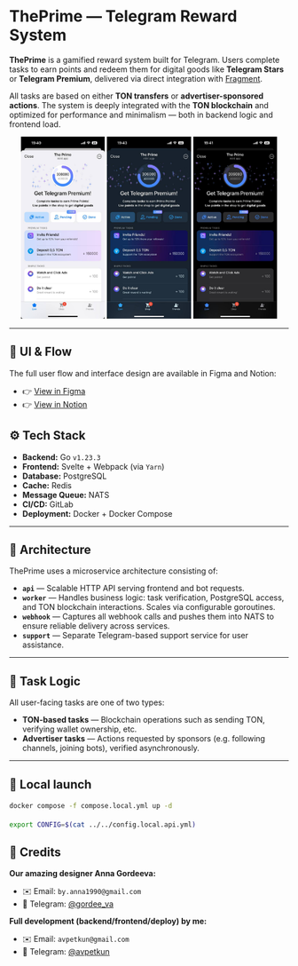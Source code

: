 # ThePrime — Telegram Reward System

**ThePrime** is a gamified reward system built for Telegram. Users complete tasks to earn points and redeem them for digital goods like **Telegram Stars** or **Telegram Premium**, delivered via direct integration with [Fragment](https://fragment.com/).

All tasks are based on either **TON transfers** or **advertiser-sponsored actions**. The system is deeply integrated with the **TON blockchain** and optimized for performance and minimalism — both in backend logic and frontend load.

<p align="center">
  <img src=".github/screen-1.jpg" width="30%" />
  <img src=".github/screen-2.jpg" width="30%" />
  <img src=".github/screen-3.jpg" width="30%" />
</p>

---

## 📐 UI & Flow

The full user flow and interface design are available in Figma and Notion:

- 👉 [View in Figma](https://www.figma.com/design/NqoZJGcrMaKfYQ62evUm35/Premium-Space?node-id=27-834&m=dev)
- 👉 [View in Notion](https://pinnate-badger-b2b.notion.site/The-Prime-1ebe98c9754d80558572fbc95a532ea1)

## ⚙️ Tech Stack

- **Backend:** Go `v1.23.3`
- **Frontend:** Svelte + Webpack (via `Yarn`)
- **Database:** PostgreSQL
- **Cache:** Redis
- **Message Queue:** NATS
- **CI/CD:** GitLab
- **Deployment:** Docker + Docker Compose

---

## 🧩 Architecture

ThePrime uses a microservice architecture consisting of:

- **`api`** — Scalable HTTP API serving frontend and bot requests.
- **`worker`** — Handles business logic: task verification, PostgreSQL access, and TON blockchain interactions. Scales via configurable goroutines.
- **`webhook`** — Captures all webhook calls and pushes them into NATS to ensure reliable delivery across services.
- **`support`** — Separate Telegram-based support service for user assistance.

---

## 🧠 Task Logic

All user-facing tasks are one of two types:

- **TON-based tasks** — Blockchain operations such as sending TON, verifying wallet ownership, etc.
- **Advertiser tasks** — Actions requested by sponsors (e.g. following channels, joining bots), verified asynchronously.

---

## 📄 Local launch

```sh
docker compose -f compose.local.yml up -d

export CONFIG=$(cat ../../config.local.api.yml)
```

## 🙏 Credits

**Our amazing designer Anna Gordeeva:**

- ✉️ Email: `by.anna1990@gmail.com`
- 💬 Telegram: [@gordee_va](https://t.me/gordee_va)

**Full development (backend/frontend/deploy) by me:**

- ✉️ Email: `avpetkun@gmail.com`
- 💬 Telegram: [@avpetkun](https://t.me/avpetkun)
